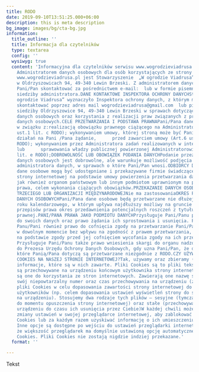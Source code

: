 ```yaml
---
title: RODO
date: 2019-09-10T13:51:25.000+06:00
description: this is meta description
bg_image: images/bg/cta-bg.jpg
information:
  title_outline: ''
  title: Informacja dla czytelników
  type: textarea
  config: ''
  wysiwyg: true
  content: 'Informacyjna dla czytelników serwisu www.wogrodzieviadrusa.pl DANE ADMINISTRATORA
    Administratorem danych osobowych dla osób korzystających ze strony internetowej
    www.wogrodzieviadrusa.pl jest Stowarzyszenie  „W ogrodzie Viadrusa” z siedzibą
    w Oldrzyszowicach 94, 49-340 Lewin Brzeski. Z administratorem danych może się
    Pani/Pan skontaktować za pośrednictwem e-mail:  lub w formie pisemnej na adres
    siedziby administratora.DANE KONTAKTOWE INSPEKTORA OCHRONY DANYCHStowarzyszenie  „W
    ogrodzie Viadrusa” wyznaczyło Inspektora ochrony danych, z którym mogą się Państwo
    skontaktować poprzez adres mail wogrodzieviadrusa@gmail.com  lub pisemnie na adres
    siedziby Oldrzyszowice 94, 49-340 Lewin Brzeski w sprawach dotyczących przetwarzania
    danych osobowych oraz korzystania z realizacji praw związanych z przetwarzaniem
    danych osobowych.CELE PRZETWARZANIA I PODSTAWA PRAWNAPani/Pana dane mogą być przetwarzane
    w związku z:realizacją obowiązku prawnego ciążącego na Administratorze (Art.6
    ust.1 lit. c RODO); wykonywaniem umowy, której stroną może być Pani/Pan lub podjęciem
    działań na Pani /Pana żądanie,      przed zawarciem umowy (Art.6 ust.1 lit. b
    RODO); wykonywaniem przez Administratora zadań realizowanych w interesie publicznym
    lub      sprawowania władzy publicznej powierzonej Administratorowi (Art.6 ust.1
    lit. e RODO);DOBROWOLNOŚĆ LUB OBOWIĄZEK PODANIA DANYCHPodanie przez Panią/Pana
    danych osobowych jest dobrowolne, ale warunkuje możliwość podjęcia działań przez
    administratora danych, w sprawach o które Pani/Pan wnosi.ODBIORCY DANYCHPani/Pana
    dane osobowe mogą być udostępniane i przekazywane firmie świadczącej usługi serwisowe
    strony internetowej na podstawie umowy powierzenia przetwarzania danych osobowych,
    jak również organom państwowym lub innym podmiotom uprawnionym na podstawie przepisów
    prawa, celem wykonania ciążących obowiązków.PRZEKAZANIE DANYCH OSOBOWYCH DO PAŃSTWA
    TRZECIEGO LUB ORGANIZACJI MIĘDZYNARODOWEJNie ma zastosowaniaOKRES PRZECHOWYWANIA
    DANYCH OSOBOWYCHPani/Pana dane osobowe będą przetwarzane nie dłużej niż do końca
    roku kalendarzowego, w którym upływa najdłuższy możliwy na gruncie stosownych
    przepisów prawa okres przedawnienia potencjalnych roszczeń z tytułu odpowiedzialności
    prawnej.PANI/PANA PRAWA JAKO PODMIOTU DANYCHPrzysługuje Pani/Panu prawo dostępu
    do swoich danych oraz prawo żądania ich sprostowania i usunięcia. Przysługuje
    Panu/Pani również prawo do cofnięcia zgody na przetwarzanie Pani/Pana danych osobowych
    w dowolnym momencie bez wpływu na zgodność z prawem przetwarzania, którego dokonano
    na podstawie zgody przed jej cofnięciem wycofania zgody na ich przetwarzanie.
    Przysługuje Pani/Panu także prawo wniesienia skargi do organu nadzorczego tj.
    do Prezesa Urzędu Ochrony Danych Osobowych, gdy uzna Pani/Pan, że dane osobowe,
    które Panią/Pana dotyczą są przetwarzane niezgodnie z RODO.CZY UŻYWAMY PLIKÓW
    COOKIES NA NASZEJ STRONIE INTERNETOWEJ?Tak, używamy oraz zbieramy (w sposób automatyczny)
    informacje, które są w nich zawarte. Pliki Cookies są to pliki tekstowe, które
    są przechowywane na urządzeniu końcowym użytkownika strony internetowej i przeznaczone
    są one do korzystania ze stron internetowych. Zawierają one nazwę strony internetowej,
    swój niepowtarzalny numer oraz czas przechowywania na urządzeniu (źródło: www.wikipedia.pl).Wykorzystujemy
    pliki Cookies w celu dopasowania zawartości strony internetowej do preferencji
    użytkowników (np. celem dopasowania ustawień wyświetleń strony do systemu operacyjnego
    na urządzeniu). Stosujemy dwa rodzaje tych plików – sesyjne (tymczasowe, przechowywane
    do momentu opuszczenia strony internetowej) oraz stałe (przechowywane na Twoim
    urządzeniu do czasu ich usunięcia przez Ciebie)W każdej chwili możesz dokonać
    zmiany ustawień w swojej przeglądarce internetowej, aby zablokować obsługę plików
    Cookies lub za każdym razem uzyskiwać informację o ich umieszczeniu na Twoim urządzeniu.
    Inne opcje są dostępne po wejściu do ustawień przeglądarki internetowej.Pamiętaj,
    że większość przeglądarek ma domyślnie ustawioną opcję automatycznego zapisu plików
    Cookies. Pliki Cookies nie zostają nigdzie indziej przekazane.'
  format: ''

---
```

Tekst